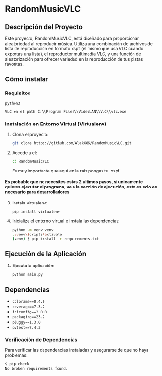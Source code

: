 # RandomMusicVLC

## Descripción del Proyecto
Este proyecto, RandomMusicVLC, está diseñado para proporcionar aleatoriedad al reproducir música. Utiliza una combinación de archivos de lista de reproducción en formato xspf (el mismo que usa VLC cuando exportas una lista), el reproductor multimedia VLC, y una función de aleatorización para ofrecer variedad en la reproducción de tus pistas favoritas.

## Cómo instalar
### Requisitos
    python3

    VLC en el path C:\\Program Files\\VideoLAN\\VLC\\vlc.exe
    
### Instalación en Entorno Virtual (Virtualenv)

1. Clona el proyecto:

    ```bash
    git clone https://github.com/AlakX86/RandomMusicVLC.git
    ```

2. Accede a el:

    ```bash
   cd RandomMusicVLC
    ```
    Es muy importante que aquí en la raiz pongas tu .xspf
#### Es probable que no necesites estos 2 ultimos pasos, si unicamente quieres ejecutar el programa, ve a la sección de ejecución, esto es solo es necesario para desarrolladores
3. Instala virtualenv:

    ```bash
    pip install virtualenv
    ```
    
4. Inicializa el entorno virtual e instala las dependencias:

    ```bash
    python -m venv venv
    .\venv\Scripts\activate
    (venv) $ pip install -r requirements.txt
    ```

## Ejecución de la Aplicación

1. Ejecuta la aplicación:

    ```bash
    python main.py
    ```

## Dependencias

- `colorama==0.4.6`
- `coverage==7.3.2`
- `iniconfig==2.0.0`
- `packaging==23.2`
- `pluggy==1.3.0`
- `pytest==7.4.3`

### Verificación de Dependencias

Para verificar las dependencias instaladas y asegurarse de que no haya problemas:

```bash
$ pip check
No broken requirements found.
```
